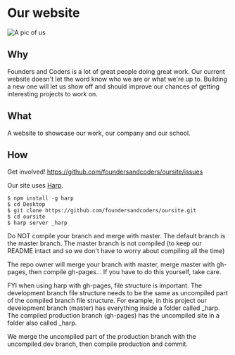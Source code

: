# Our website

![A pic of us](http://pbs.twimg.com/profile_banners/971846516/1420718128/1500x500)

## Why
Founders and Coders is a lot of great people doing great work. Our current website doesn't let the word know who we are or what we're up to. Building a new one will let us show off and should improve our chances of getting interesting projects to work on.

## What
A website to showcase our work, our company and our school.

## How
Get involved! https://github.com/foundersandcoders/oursite/issues

Our site uses [Harp](http://harpjs.com/).
```
$ npm install -g harp 
$ cd Desktop
$ git clone https://github.com/foundersandcoders/oursite.git
$ cd oursite
$ harp server _harp
```

Do NOT compile your branch and merge with master.
The default branch is the master branch.
The master branch is not compiled (to keep our README intact and so we don't have to worry about compiling all the time)

The repo owner will merge your branch with master, merge master with gh-pages, then compile gh-pages... If you have to do this yourself, take care.

FYI when using harp with gh-pages, file structure is important. The development branch file structure needs to be the same as uncompiled part of the compiled branch file structure. For example, in this project our development branch (master) has everything inside a folder called _harp. The compiled production branch (gh-pages) has the uncompiled site in a folder also called _harp.

We merge the uncompiled part of the production branch with the uncompiled dev branch, then compile production and commit.

```
